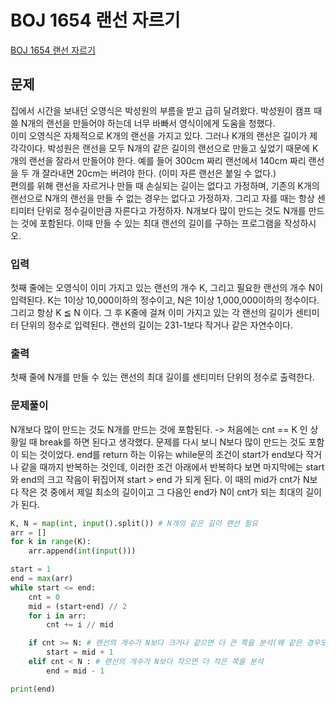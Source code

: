 # BOJ 1654 랜선 자르기
[BOJ 1654 랜선 자르기](https://www.acmicpc.net/problem/1654) 

## 문제
집에서 시간을 보내던 오영식은 박성원의 부름을 받고 급히 달려왔다. 박성원이 캠프 때 쓸 N개의 랜선을 만들어야 하는데 너무 바빠서 영식이에게 도움을 청했다.    
이미 오영식은 자체적으로 K개의 랜선을 가지고 있다. 그러나 K개의 랜선은 길이가 제각각이다. 박성원은 랜선을 모두 N개의 같은 길이의 랜선으로 만들고 싶었기 때문에 K개의 랜선을 잘라서 만들어야 한다. 예를 들어 300cm 짜리 랜선에서 140cm 짜리 랜선을 두 개 잘라내면 20cm는 버려야 한다. (이미 자른 랜선은 붙일 수 없다.)    
편의를 위해 랜선을 자르거나 만들 때 손실되는 길이는 없다고 가정하며, 기존의 K개의 랜선으로 N개의 랜선을 만들 수 없는 경우는 없다고 가정하자. 그리고 자를 때는 항상 센티미터 단위로 정수길이만큼 자른다고 가정하자. N개보다 많이 만드는 것도 N개를 만드는 것에 포함된다. 이때 만들 수 있는 최대 랜선의 길이를 구하는 프로그램을 작성하시오.

### 입력
첫째 줄에는 오영식이 이미 가지고 있는 랜선의 개수 K, 그리고 필요한 랜선의 개수 N이 입력된다. K는 1이상 10,000이하의 정수이고, N은 1이상 1,000,000이하의 정수이다. 그리고 항상 K ≦ N 이다. 그 후 K줄에 걸쳐 이미 가지고 있는 각 랜선의 길이가 센티미터 단위의 정수로 입력된다. 랜선의 길이는 231-1보다 작거나 같은 자연수이다.

### 출력
첫째 줄에 N개를 만들 수 있는 랜선의 최대 길이를 센티미터 단위의 정수로 출력한다.

### 문제풀이
N개보다 많이 만드는 것도 N개를 만드는 것에 포함된다. -> 처음에는 cnt == K 인 상황일 때 break를 하면 된다고 생각했다. 문제를 다시 보니 N보다 많이 만드는 것도 포함이 되는 것이었다. 
end를 return 하는 이유는 while문의 조건이 start가 end보다 작거나 같을 때까지 반복하는 것인데, 이러한 조건 아래에서 반복하다 보면 마지막에는 start와 end의 크고 작음이 뒤집어져 start > end 가 되게 된다. 이 때의 mid가 cnt가 N보다 작은 것 중에서 제일 최소의 길이이고 그 다음인 end가 N이 cnt가 되는 최대의 길이가 된다. 
```python
K, N = map(int, input().split()) # N개의 같은 길이 랜선 필요
arr = []
for k in range(K):
    arr.append(int(input()))

start = 1
end = max(arr)
while start <= end:
    cnt = 0
    mid = (start+end) // 2
    for i in arr:
        cnt += i // mid

    if cnt >= N: # 랜선의 개수가 N보다 크거나 같으면 더 큰 쪽을 분석(왜 같은 경우도 계속 오른쪽을 분석하느냐면, 최대 길이는 구하는 것이기 때문이다 )
        start = mid + 1
    elif cnt < N : # 랜선의 개수가 N보다 작으면 더 작은 쪽을 분석
        end = mid - 1

print(end)
```